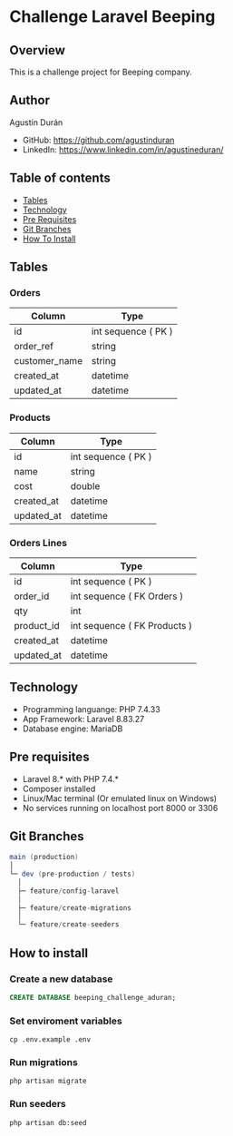 # Challenge Laravel Beeping

## Overview
This is a challenge project for Beeping company.

## Author

Agustín Durán

- GitHub: https://github.com/agustinduran
- LinkedIn: https://www.linkedin.com/in/agustineduran/

## Table of contents

- [Tables](#tables)
- [Technology](#technology)
- [Pre Requisites](#pre-requisites)
- [Git Branches](#git-branches)
- [How To Install](#how-to-install)

## Tables

### Orders

Column | Type
------ | ----
id | int sequence ( PK )
order_ref | string
customer_name | string
created_at | datetime
updated_at | datetime

### Products
Column | Type
------ | ----
id | int sequence ( PK )
name | string
cost | double
created_at | datetime
updated_at | datetime

### Orders Lines
Column | Type
------ | ----
id | int sequence ( PK )
order_id | int sequence ( FK Orders )
qty | int
product_id | int sequence ( FK Products )
created_at | datetime
updated_at | datetime

## Technology

* Programming languange: PHP 7.4.33
* App Framework: Laravel 8.83.27
* Database engine: MariaDB

## Pre requisites

* Laravel 8.* with PHP 7.4.*
* Composer installed
* Linux/Mac terminal (Or emulated linux on Windows)
* No services running on localhost port 8000 or 3306

## Git Branches
```scala
main (production)
│
└─ dev (pre-production / tests)
  │
  ├─ feature/config-laravel
  │
  ├─ feature/create-migrations
  │
  └─ feature/create-seeders
```

## How to install

### Create a new database
```sql
CREATE DATABASE beeping_challenge_aduran;
```

### Set enviroment variables
```
cp .env.example .env
```

### Run migrations
```
php artisan migrate
```

### Run seeders
```
php artisan db:seed
```